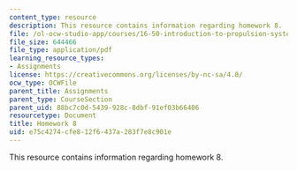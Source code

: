 ```yaml
---
content_type: resource
description: This resource contains information regarding homework 8.
file: /ol-ocw-studio-app/courses/16-50-introduction-to-propulsion-systems-spring-2012/e75c4274cfe812f6437a283f7e8c901e_MIT16_50S12_hw8.pdf
file_size: 644466
file_type: application/pdf
learning_resource_types:
- Assignments
license: https://creativecommons.org/licenses/by-nc-sa/4.0/
ocw_type: OCWFile
parent_title: Assignments
parent_type: CourseSection
parent_uid: 88bc7c0d-5439-928c-8dbf-91ef03b66406
resourcetype: Document
title: Homework 8
uid: e75c4274-cfe8-12f6-437a-283f7e8c901e
---
```

This resource contains information regarding homework 8.
